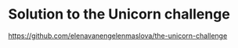 # Solution to the Unicorn challenge
https://github.com/elenavanengelenmaslova/the-unicorn-challenge
